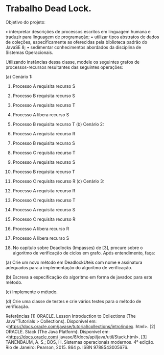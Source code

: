 # Trabalho Dead Lock.
Objetivo do projeto:

• interpretar descrições de processos escritos em linguagem humana e traduzir para linguagem
de programação;
• utilizar tipos abstratos de dados de coleções, especificamente as oferecidas pela biblioteca
padrão do JavaSE 8;
• sedimentar conhecimentos abordados da disciplina de Sistemas Operacionais.

Utilizando instâncias dessa classe, modele os seguintes grafos de processos-recursos resultantes das seguintes operações:

(a) Cenário 1:
1. Processo A requisita recurso S
2. Processo B requisita recurso S
3. Processo A requisita recurso T
4. Processo A libera recurso S
5. Processo B requisita recurso T
(b) Cenário 2:
1. Processo A requisita recurso R
2. Processo B requisita recurso S
3. Processo C requisita recurso T
4. Processo A requisita recurso S
5. Processo B requisita recurso T
6. Processo C requisita recurso R
(c) Cenário 3:
1. Processo A requisita recurso R
2. Processo C requisita recurso T
3. Processo A requisita recurso S
4. Processo C requisita recurso R
5. Processo A libera recurso R
6. Processo A libera recurso S

3. No capítulo sobre Deadlocks (Impasses) de [3], procure sobre o algoritmo de verificação de
ciclos em grafo. Após entendimento, faça:

(a) Crie um novo método em DeadlockUteis com nome e assinatura adequados para a implementação
do algoritmo de verificação.

(b) Escreva a especificação do algoritmo em forma de javadoc para este método.

(c) Implemente o método.

(d) Crie uma classe de testes e crie vários testes para o método de verificação.

Referências
[1] ORACLE. Lesson Introduction to Collections (The Java™Tutorials > Collections). Disponível
em: <https://docs.oracle.com/javase/tutorial/collections/intro/index.
html>.
[2] ORACLE. Stack (The Java Platform). Disponível em: <https://docs.oracle.com/
javase/8/docs/api/java/util/Stack.html>.
[3] TANENBAUM, A. S.; BOS, H. Sistemas operacionais modernos. 4ª edição. Rio de Janeiro:
Pearson, 2015. 864 p. ISBN 9788543005676.

